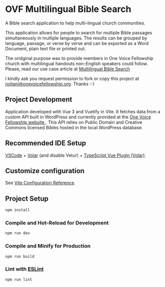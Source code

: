 # OVF Multilingual Bible Search

A Bible search application to help multi-lingual church communities.

This application allows for people to search for multiple Bible passages simultaneously in multiple languages. The results can be grouped by language, passage, or verse by verse and can be exported as a Word Document, plain text file or printed out.

The oridginal purpose was to provide members in One Voice Fellowship church with multilingual handouts non-English speakers could follow. Please, read our use case article at [Multilingual Bible Search](http://nolianiclemente.com/use_cases/multilingual-bible-search#the-challenge)

I kindly ask you request permission to fork or copy this project at [noliani@onevoicefellowship.org](mailto:noliani@onevoicefellowship.org). Thanks :-)

## Project Development

Application developed with Vue 3 and Vuetify in Vite. It fetches data from a custom API built in WordPress and currently provided at the [One Voice Fellowship website ](https://onevoicefellowship.org). This API relies on Public Domain and Creative Commons licensed Bibles hosted in the local WordPress database.

## Recommended IDE Setup

[VSCode](https://code.visualstudio.com/) + [Volar](https://marketplace.visualstudio.com/items?itemName=Vue.volar) (and disable Vetur) + [TypeScript Vue Plugin (Volar)](https://marketplace.visualstudio.com/items?itemName=Vue.vscode-typescript-vue-plugin).

## Customize configuration

See [Vite Configuration Reference](https://vitejs.dev/config/).

## Project Setup

```sh
npm install
```

### Compile and Hot-Reload for Development

```sh
npm run dev
```

### Compile and Minify for Production

```sh
npm run build
```

### Lint with [ESLint](https://eslint.org/)

```sh
npm run lint
```
